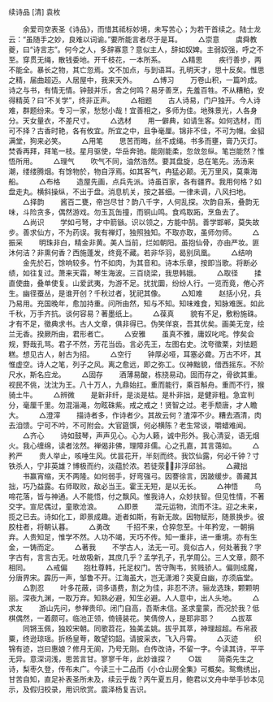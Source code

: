 续诗品 [清] 袁枚

　　余爱司空表圣《诗品》，而惜其祗标妙境，未写苦心；为若干首续之。陆士龙云：“虽随手之妙，良难以词谕。”要所能言者尽于是耳。
　　△崇意
　　虞舜教夔，曰“诗言志”。何今之人，多辞寡意？意似主人，辞如奴婢。主弱奴强，呼之不至。穿贯无绳，散钱委地。开千枝花，一本所系。
　　△精思
　　疾行善步，两不能全。暴长之物，其亡忽焉。文不加点，与到语耳。孔明天才，思十反矣。惟思之精，届曲超迈。人居屋中，我来天外。
　　△博习
　　万卷山积，一篇吟成。诗之与书，有情无情。钟鼓并乐，舍之何鸣？易牙善烹，先羞百牲。不从糟粕，安得精英？曰“不关学”，终非正声。
　　△相题
　　古人诗易，门户独开。今人诗难，群题纷来。专习一家，愁愁小哉！宜善相之，多师为佳。地殊景光，人各身分。天女量衣，不差尺寸。
　　△选材
　　用一僻典，如请生客。如何选材，而可不择？古香时艳，各有攸宜。所宜之中，且争毫厘。锦非不佳，不可为帽。金貂满堂，狗来必笑。
　　△用笔
　　思苦而晦，丝不成绳。书多而壅，膏乃灭灯。焚香再拜，拜笔一枝。星月驱使，华岳奔驰。能刚能柔，忽敛忽纵。笔岂能然？惟悟所用。
　　△理气
　　吹气不同，油然浩然。要其盘旋，总在笔先。汤汤来潮，缕缕腾烟。有馀物於，物自浮焉。如其客气，冉猛必颠。无万里风，莫乘海船。
　　△布格
　　造屋先画，点兵先派。诗虽百家，各有疆界。我用何格？如盘走丸。横斜操纵，不出于盘。消息机关，按之甚细。一律未调，八风扫地。
　　△择韵
　　酱百二甕，帝岂尽甘？韵八千字，人何乱探。次韵自系，叠韵无味，斗险贪多，偶然游戏。勿玉瓦缶撞，而铜山鸣。食鸡取跖，烹鱼去了。
　　△尚识
　　学如弓弩，才中箭镞。识以领之，方能中鹄。善学邯郸，莫失故步。善求仙方，不为药误。我有禅灯，独照独知。不取亦取，虽师勿师。
　　△振采
　　明珠非白，精金非黄。美人当前，烂如朝阳。虽抱仙骨，亦由严妆。匪沐何洁？非熏何香？西施蓬发，终竟不藏。若非华羽，曷别凤凰。
　　△结响
　　金先於石，馀响较多。竹不如肉，为其音和。诗本乐章，按即当歌。将断必绩，如往复过。萧来天霜，琴生海波。三百绕梁，我思韩娥。
　　△取径
　　揉直使曲，叠单使复。山爱武夷，为游不足。扰扰圜，纷纷人行。一览而竟，倦心齐生。幽径蚕丛，是谁开创？千秋过者，犹祀其像。
　　△知难
　　赵括小兒，兵乃易用。充国晚年，愈加持重。问所由然，知与不知。知味难食，知脉难医。如此千秋，万手齐抗。谈何容易？著墨纸上。
　　△葆真
　　貌有不足，敷粉施硃。才有不足，徵典求书。古人文章，俱非得已。伪笑佯哀，吾其优矣。画美无宠，绘兰无香。揆厥所由，君形者亡。
　　△安雅
　　虽真不雅，庸奴叱咤。悖矣会规，野哉孔骂。君子不然，芳花当齿。言必先王，左图右史。沈夸徵栗，刘怯题糕。想见古人，射古为招。
　　△空行
　　钟厚必哑，耳塞必聋。万古不坏，其惟虚空。诗人之笔，列子之风。离之愈远，即之弥工。仪神黜貌，借西摇东。不阶尺水，斯名应龙。
　　△固存
　　酒薄易酸，栋挠易动。固而存之，骨欲其重。视民不佻，沈沈为王。八十万人，九鼎始扛。重而能行，乘百斛舟。重而不行，猴骑土牛。
　　△辨微
　　是新非纤，是淡是枯。是朴非拙，是健非粗。急宜判分，毫厘千里。勿混淄渑，勿眩硃紫。戒之戒之！贤智之过。老手颓唐，才人瞻大。
　　△澄滓
　　描诗者多，作诗者少。其故云何？渣滓不少。糟去酒清，肉去洎馈。宁可不吟，不可附会。大官筵馔，何必横陈？老生常谈，嚼蜡难闻。
　　△齐心
　　诗如鼓琴，声声见心。心为人籁，诚中形外。我心清妥，语无烟火。我心缠绵，读者泫然。禅偈非佛，理障非儒。心之孔嘉，其言蔼如。
　　△矜严
　　贵人举止，咳唾生风。优昙花开，半刻而终。我饮仙露，何必千钟？寸铁杀人，宁非英雄？博极而约，淡蕴於浓。若徒荥，非浮邱翁。
　　△藏拙
　　书赢宵缩，天不两隆。如何弱手，好弯强弓。因謇徐言，因跛缓步。善藏其拙，巧乃益露。右师取败，敌必当王。霍王无短，是以无长。
　　△神悟
　　鸟啼花落，皆与神通。人不能悟，付之飘风。惟我诗人，众妙扶智。但见性情，不著交字。宣尼偶过，童歌沧浪。
　　△即景
　　混元运物，流而不注。迎之未来，揽之已去。诗如化工，即景成趣。逝者如斯，有新无故。因物赋形，随景换步。彼胶柱者，将朝认暮。
　　△勇改
　　千招不来，仓猝忽至。十年矜宠，一朝捐弃。人贵知足，惟学不然。人功不竭，天巧不传。知一重非，进一重境。亦有生金，一铸而定。
　　△著我
　　不学古人，法无一可。竟似古人，何处著我？字字古有，言言古无。吐故吸新，其庶几乎？孟学孔子，孔学周公。三人文章，颇不相同。
　　△戒偏
　　抱杜尊韩，托足权门。苦守陶韦，贫贱骄人。偏则成魔，分唐界宋。霹历一声，邹鲁不开。江海虽大，岂无潇湘？突夏自幽，亦须庙堂。
　　△割忍
　　叶多花蔽，词多语费，割之为佳，非忍不济。骊龙选珠，颗颗明丽。深夜九渊，一取万弃。知熟必避，知生必避。人人意中，出人头地。
　　△求友
　　游山先问，参禅贵印。闭门自高，吾斯未信。圣求童蒙，而况於我？低棋偶然，一着颇可。临池正领，倚镜装花。笑倩傍人，是耶非耶？
　　△拔萃
　　同锵玉佩，独姣宋朝。同歌苕花，独美孟姚。拔乎其萃，神理超超。布帛菽粟，终逊琼瑶。折杨皇荂，敢望钧韶。请披采衣，飞入丹霄。
　　△灭迹
　　织锦有迹，岂曰惠娘？修月无阆，乃号无刚。白传改诗，不留一字。今读其诗，平平无异。意深词浅，思苦言甘。寥寥千年，此妙谁探？
　　○跋
　　简斋先生之诗，梨枣久登，传布未广。今读三十二品而《小仓山房全集》可概矣。鸳鸯绣出，甘苦自知，直足补表圣所未及，续云乎哉？丙午夏五月，鲍君以文舟中举手钞本见示，及假归校录，用识欣赏。震泽杨复吉识。

